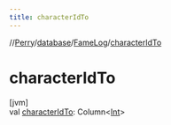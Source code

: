 ```yaml
---
title: characterIdTo
---
```

//[Perry](../../../index.html)/[database](../index.html)/[FameLog](index.html)/[characterIdTo](character-id-to.html)



# characterIdTo



[jvm]\
val [characterIdTo](character-id-to.html): Column&lt;[Int](https://kotlinlang.org/api/latest/jvm/stdlib/kotlin/-int/index.html)&gt;




